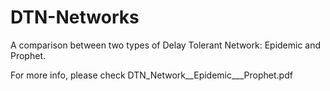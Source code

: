 # DTN-Networks
A comparison between two types of Delay Tolerant Network: Epidemic and Prophet.

For more info, please check DTN_Network__Epidemic___Prophet.pdf 

